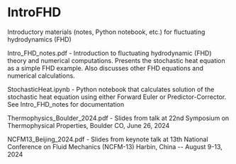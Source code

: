 # IntroFHD
Introductory materials (notes, Python notebook, etc.) for fluctuating hydrodynamics (FHD)

Intro_FHD_notes.pdf - Introduction to fluctuating hydrodynamic (FHD) theory and numerical computations.
                      Presents the stochastic heat equation as a simple FHD example.
                      Also discusses other FHD equations and numerical calculations.

StochasticHeat.ipynb - Python notebook that calculates solution of the stochastic heat equation
                       using either Forward Euler or Predictor-Corrector.
                       See Intro_FHD_notes for documentation
                       
Thermophysics_Boulder_2024.pdf -  Slides from talk at 22nd Symposium on Thermophysical Properties, 
                                  Boulder CO, June 26, 2024

NCFM13_Beijing_2024.pdf - Slides from keynote talk at 13th National Conference on Fluid Mechanics (NCFM-13) 
                          Harbin, China -- August 9-13, 2024

